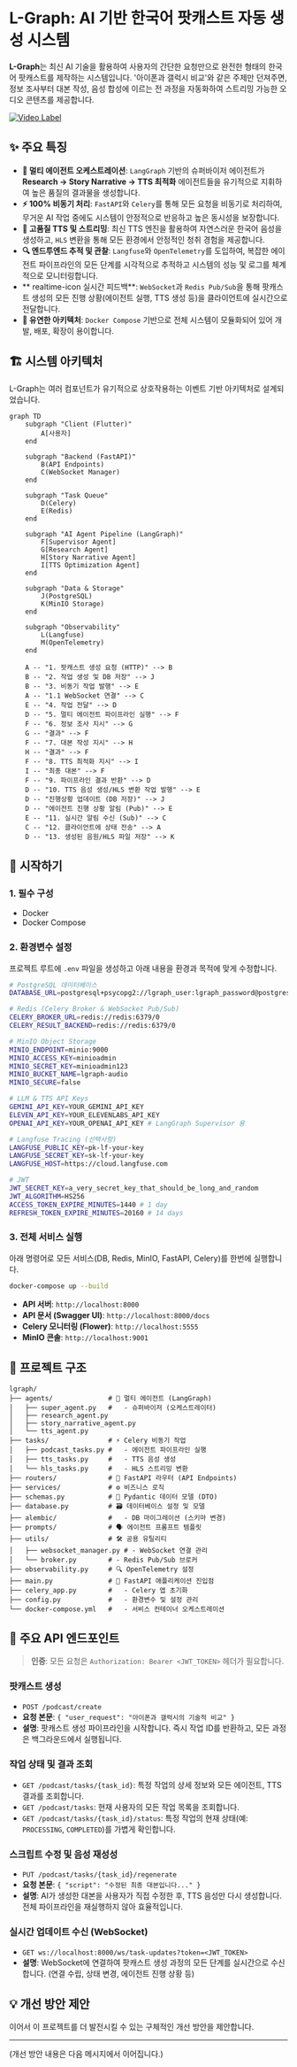 # L-Graph: AI 기반 한국어 팟캐스트 자동 생성 시스템

**L-Graph**는 최신 AI 기술을 활용하여 사용자의 간단한 요청만으로 완전한 형태의 한국어 팟캐스트를 제작하는 시스템입니다. '아이폰과 갤럭시 비교'와 같은 주제만 던져주면, 정보 조사부터 대본 작성, 음성 합성에 이르는 전 과정을 자동화하여 스트리밍 가능한 오디오 콘텐츠를 제공합니다.

[![Video Label](http://img.youtube.com/vi/E5a-3oG-s2U/0.jpg)](https://youtu.be/E5a-3oG-s2U)

## ✨ 주요 특징

- **🤖 멀티 에이전트 오케스트레이션**: `LangGraph` 기반의 슈퍼바이저 에이전트가 **Research → Story Narrative → TTS 최적화** 에이전트들을 유기적으로 지휘하여 높은 품질의 결과물을 생성합니다.
- **⚡️ 100% 비동기 처리**: `FastAPI`와 `Celery`를 통해 모든 요청을 비동기로 처리하여, 무거운 AI 작업 중에도 시스템이 안정적으로 반응하고 높은 동시성을 보장합니다.
- **🎤 고품질 TTS 및 스트리밍**: 최신 TTS 엔진을 활용하여 자연스러운 한국어 음성을 생성하고, `HLS` 변환을 통해 모든 환경에서 안정적인 청취 경험을 제공합니다.
- **🔍 엔드투엔드 추적 및 관찰**: `Langfuse`와 `OpenTelemetry`를 도입하여, 복잡한 에이전트 파이프라인의 모든 단계를 시각적으로 추적하고 시스템의 성능 및 로그를 체계적으로 모니터링합니다.
- ** realtime-icon 실시간 피드백**: `WebSocket`과 `Redis Pub/Sub`을 통해 팟캐스트 생성의 모든 진행 상황(에이전트 실행, TTS 생성 등)을 클라이언트에 실시간으로 전달합니다.
- **🔧 유연한 아키텍처**: `Docker Compose` 기반으로 전체 시스템이 모듈화되어 있어 개발, 배포, 확장이 용이합니다.

## 🏗️ 시스템 아키텍처

L-Graph는 여러 컴포넌트가 유기적으로 상호작용하는 이벤트 기반 아키텍처로 설계되었습니다.

```mermaid
graph TD
    subgraph "Client (Flutter)"
        A[사용자]
    end

    subgraph "Backend (FastAPI)"
        B(API Endpoints)
        C(WebSocket Manager)
    end

    subgraph "Task Queue"
        D(Celery)
        E(Redis)
    end

    subgraph "AI Agent Pipeline (LangGraph)"
        F[Supervisor Agent]
        G[Research Agent]
        H[Story Narrative Agent]
        I[TTS Optimization Agent]
    end

    subgraph "Data & Storage"
        J(PostgreSQL)
        K(MinIO Storage)
    end
    
    subgraph "Observability"
        L(Langfuse)
        M(OpenTelemetry)
    end

    A -- "1. 팟캐스트 생성 요청 (HTTP)" --> B
    B -- "2. 작업 생성 및 DB 저장" --> J
    B -- "3. 비동기 작업 발행" --> E
    A -- "1.1 WebSocket 연결" --> C
    E -- "4. 작업 전달" --> D
    D -- "5. 멀티 에이전트 파이프라인 실행" --> F
    F -- "6. 정보 조사 지시" --> G
    G -- "결과" --> F
    F -- "7. 대본 작성 지시" --> H
    H -- "결과" --> F
    F -- "8. TTS 최적화 지시" --> I
    I -- "최종 대본" --> F
    F -- "9. 파이프라인 결과 반환" --> D
    D -- "10. TTS 음성 생성/HLS 변환 작업 발행" --> E
    D -- "진행상황 업데이트 (DB 저장)" --> J
    D -- "에이전트 진행 상황 알림 (Pub)" --> E
    E -- "11. 실시간 알림 수신 (Sub)" --> C
    C -- "12. 클라이언트에 상태 전송" --> A
    D -- "13. 생성된 음원/HLS 파일 저장" --> K
```

## 🚀 시작하기

### 1. 필수 구성

- Docker
- Docker Compose

### 2. 환경변수 설정

프로젝트 루트에 `.env` 파일을 생성하고 아래 내용을 환경과 목적에 맞게 수정합니다.

```sh
# PostgreSQL 데이터베이스
DATABASE_URL=postgresql+psycopg2://lgraph_user:lgraph_password@postgres/lgraph

# Redis (Celery Broker & WebSocket Pub/Sub)
CELERY_BROKER_URL=redis://redis:6379/0
CELERY_RESULT_BACKEND=redis://redis:6379/0

# MinIO Object Storage
MINIO_ENDPOINT=minio:9000
MINIO_ACCESS_KEY=minioadmin
MINIO_SECRET_KEY=minioadmin123
MINIO_BUCKET_NAME=lgraph-audio
MINIO_SECURE=false

# LLM & TTS API Keys
GEMINI_API_KEY=YOUR_GEMINI_API_KEY
ELEVEN_API_KEY=YOUR_ELEVENLABS_API_KEY
OPENAI_API_KEY=YOUR_OPENAI_API_KEY # LangGraph Supervisor 용

# Langfuse Tracing (선택사항)
LANGFUSE_PUBLIC_KEY=pk-lf-your-key
LANGFUSE_SECRET_KEY=sk-lf-your-key
LANGFUSE_HOST=https://cloud.langfuse.com

# JWT
JWT_SECRET_KEY=a_very_secret_key_that_should_be_long_and_random
JWT_ALGORITHM=HS256
ACCESS_TOKEN_EXPIRE_MINUTES=1440 # 1 day
REFRESH_TOKEN_EXPIRE_MINUTES=20160 # 14 days
```

### 3. 전체 서비스 실행

아래 명령어로 모든 서비스(DB, Redis, MinIO, FastAPI, Celery)를 한번에 실행합니다.

```bash
docker-compose up --build
```

- **API 서버**: `http://localhost:8000`
- **API 문서 (Swagger UI)**: `http://localhost:8000/docs`
- **Celery 모니터링 (Flower)**: `http://localhost:5555`
- **MinIO 콘솔**: `http://localhost:9001`

## 📂 프로젝트 구조

```
lgraph/
├── agents/              # 🤖 멀티 에이전트 (LangGraph)
│   ├── super_agent.py   #   - 슈퍼바이저 (오케스트레이터)
│   ├── research_agent.py
│   ├── story_narrative_agent.py
│   └── tts_agent.py
├── tasks/               # ⚡️ Celery 비동기 작업
│   ├── podcast_tasks.py #   - 에이전트 파이프라인 실행
│   ├── tts_tasks.py     #   - TTS 음성 생성
│   └── hls_tasks.py     #   - HLS 스트리밍 변환
├── routers/             # 🔌 FastAPI 라우터 (API Endpoints)
├── services/            # ⚙️ 비즈니스 로직
├── schemas.py           # 📝 Pydantic 데이터 모델 (DTO)
├── database.py          # 🗃️ 데이터베이스 설정 및 모델
├── alembic/             #   - DB 마이그레이션 (스키마 변경)
├── prompts/             # 🗣️ 에이전트 프롬프트 템플릿
├── utils/               # 🛠️ 공용 유틸리티
│   ├── websocket_manager.py # - WebSocket 연결 관리
│   └── broker.py        # - Redis Pub/Sub 브로커
├── observability.py     # 🔍 OpenTelemetry 설정
├── main.py              # 🚀 FastAPI 애플리케이션 진입점
├── celery_app.py        #   - Celery 앱 초기화
├── config.py            #   - 환경변수 및 설정 관리
└── docker-compose.yml   #   - 서비스 컨테이너 오케스트레이션
```

## 🔧 주요 API 엔드포인트

> **인증**: 모든 요청은 `Authorization: Bearer <JWT_TOKEN>` 헤더가 필요합니다.

### 팟캐스트 생성

- `POST /podcast/create`
- **요청 본문**: `{ "user_request": "아이폰과 갤럭시의 기술적 비교" }`
- **설명**: 팟캐스트 생성 파이프라인을 시작합니다. 즉시 작업 ID를 반환하고, 모든 과정은 백그라운드에서 실행됩니다.

### 작업 상태 및 결과 조회

- `GET /podcast/tasks/{task_id}`: 특정 작업의 상세 정보와 모든 에이전트, TTS 결과를 조회합니다.
- `GET /podcast/tasks`: 현재 사용자의 모든 작업 목록을 조회합니다.
- `GET /podcast/tasks/{task_id}/status`: 특정 작업의 현재 상태(예: `PROCESSING`, `COMPLETED`)를 가볍게 확인합니다.

### 스크립트 수정 및 음성 재성성

- `PUT /podcast/tasks/{task_id}/regenerate`
- **요청 본문**: `{ "script": "수정된 최종 대본입니다..." }`
- **설명**: AI가 생성한 대본을 사용자가 직접 수정한 후, TTS 음성만 다시 생성합니다. 전체 파이프라인을 재실행하지 않아 효율적입니다.

### 실시간 업데이트 수신 (WebSocket)

- `GET ws://localhost:8000/ws/task-updates?token=<JWT_TOKEN>`
- **설명**: WebSocket에 연결하여 팟캐스트 생성 과정의 모든 단계를 실시간으로 수신합니다. (연결 수립, 상태 변경, 에이전트 진행 상황 등)

## 💡 개선 방안 제안

이어서 이 프로젝트를 더 발전시킬 수 있는 구체적인 개선 방안을 제안합니다.

---

(개선 방안 내용은 다음 메시지에서 이어집니다.)
